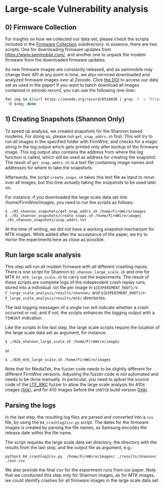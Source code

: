# Large-scale Vulnerability analysis

## 0) Firmware Collection

For insights on how we collected our data set, please check the scripts included in the [Firmware Collection](./firmware_collection/) subdirectory. In essence, there are two scripts: One for downloading firmware updates from https://www.sammobile.com/, and another one to unpack the modem firmware from the downloaded firmware updates.

As new firmware images are constantly released, and as sammobile may change their API at any point in time, we also mirrored downloaded and analyzed firmware images over at Zenodo. Click [the DOI](https://doi.org/10.5281/zenodo.6516029) to access our data set as used in the paper!
If you want to batch download all images contained in zenodo record, you can use the following one-liner:
```sh
for img in $(curl https://zenodo.org/record/6516030 | grep -P -o "https://zenodo.org/api/files/.*?CP_.*?.tar.md5"); do curl
 -O $img; done
```

## 1) Creating Snapshots (Shannon Only)

To speed up analysis, we created snapshots for the Shannon based modems. For doing so, please run `get_snap_addrs.sh` first. This will try to run all images in the specified folder with FirmWire, and checks for a magic string in the log output which gets printed only after bootup of the firmware image. This log output also contains the address from where the log function is called, which will be used as address for creating the snapshot. The result of `get_snap_addrs.sh` is a text file containing image names and addresses for where to take the snapshots.

Afterwards, the script `create_snaps.sh` takes this text file as input to rerun over all images, but this time actually taking the snapshots to be used later on.

For instance. if you downloaded the large scale data set into /home/FirmWire/images, you need to run the scripts as follows:
```
$ ./01_shannon_snapshots/get_snap_addrs.sh /home/FirmWire/images
$ ./01_shannon_snapshots/create_snaps.sh /home/FirmWire/images ./01_shannon_snapshots/snap_addrs.txt
```

At the time of writing, we did not have a working snapshot mechanism for MTK images. While added after the acceptance of the paper, we try to mirror the experiments here as close as possible.

## Run large scale analysis

This step will run all modem firmware with all different crashing inputs. There is one script for Shannon `03_shannon_large_scale.sh` and one for MTK `03_mtk_large_scale.sh` to carry out the experiments.
The result of these scripts are complete logs of the independent crash replay runs, stored into a individual .txt file per image in `${EXPERIMENT_ROOT}/V-F_large_scale_analysis/results/shannon/` and `${EXPERIMENT_ROOT}/V-F_large_scale_analysis/results/mtk/` directories.

The last logging messages of a single run will indicate whether a crash occurred or not, and if not, the scripts enhances the logging output with a `TIMEOUT` indication.

Like the scripts in the last step, the large scale scripts require the location of the large scale data set as argument, for instance:

```
$ ./02a_shannon_large_scale.sh /home/FirmWire/images
```
or
```
$ ./02b_mtk_large_scale.sh /home/FirmWire/images
```

Note that for MediaTek, the fuzzer code needs to be slightly different for different FirmWire versions. Adjusting the fuzzer code is *not* automated and needs to be done manually.
In particular, you need to ajdust the source code of the [LTE_RRC](https://github.com/FirmWire/FirmWire/tree/v1.1.0/modkit/mtk/fuzzers/lte_rrc.c) fuzzer to allow the large scale analysis for A10s images ([link](https://github.com/FirmWire/FirmWire/tree/v1.1.0/modkit/mtk/fuzzers/lte_rrc.c#L216)), and for A10 images before the `U5BTCB` build version ([link](https://github.com/FirmWire/FirmWire/tree/v1.1.0/modkit/mtk/fuzzers/lte_rrc.c#L219)).

## Parsing the logs

In the last step, the resulting log files are parsed and converted into a `csv` file, by using the `04_crashlog2csv.py` script. The dates for the firmware images is created by parsing the file names, as Samsung encodes the release date within the file name.

The script requires the large scale data set directory, the directory with the results from the last step, and the output file as argument, e.g.:
```
python3 04_crashlog2csv.py  /home/FirmWire/images/ ./results/shannon/ ./out.csv
```

We also provide the final csv for the experiment runs from our paper. Note that we conducted this step only for Shannon images, as for MTK images, we could identify crashes for all firmware images in the large scale data set.


